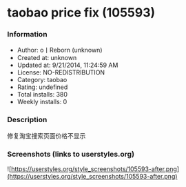 # taobao price fix (105593)

### Information
- Author: o丨Reborn (unknown)
- Created at: unknown
- Updated at: 9/21/2014, 11:24:59 AM
- License: NO-REDISTRIBUTION
- Category: taobao
- Rating: undefined
- Total installs: 380
- Weekly installs: 0


### Description
修复淘宝搜索页面价格不显示


### Screenshots (links to userstyles.org)
![https://userstyles.org/style_screenshots/105593-after.png](https://userstyles.org/style_screenshots/105593-after.png)


